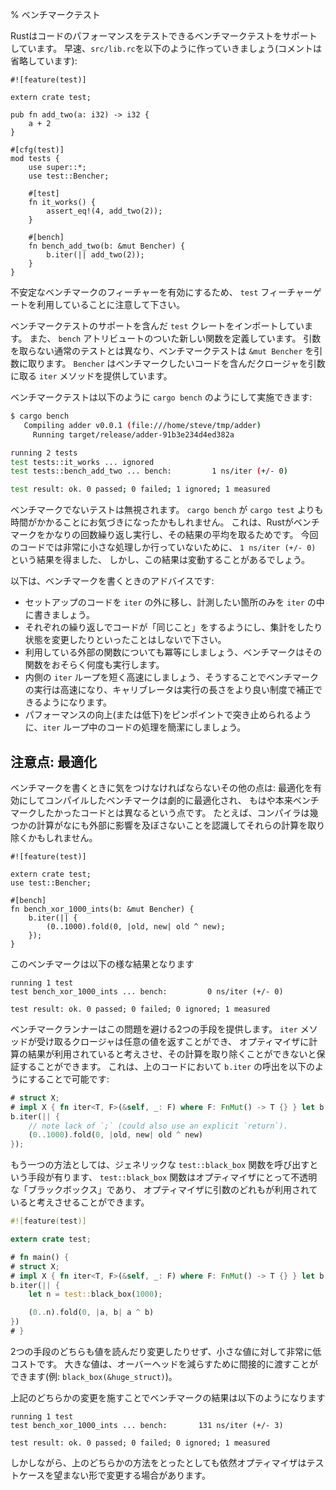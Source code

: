 % ベンチマークテスト
<!-- % Benchmark tests -->

<!-- Rust supports benchmark tests, which can test the performance of your -->
<!-- code. Let's make our `src/lib.rs` look like this (comments elided): -->
Rustはコードのパフォーマンスをテストできるベンチマークテストをサポートしています。
早速、`src/lib.rc`を以下のように作っていきましょう(コメントは省略しています):

```rust,ignore
#![feature(test)]

extern crate test;

pub fn add_two(a: i32) -> i32 {
    a + 2
}

#[cfg(test)]
mod tests {
    use super::*;
    use test::Bencher;

    #[test]
    fn it_works() {
        assert_eq!(4, add_two(2));
    }

    #[bench]
    fn bench_add_two(b: &mut Bencher) {
        b.iter(|| add_two(2));
    }
}
```

<!-- Note the `test` feature gate, which enables this unstable feature. -->
不安定なベンチマークのフィーチャーを有効にするため、 `test` フィーチャーゲートを利用していることに注意して下さい。

<!-- We've imported the `test` crate, which contains our benchmarking support. -->
<!-- We have a new function as well, with the `bench` attribute. Unlike regular -->
<!-- tests, which take no arguments, benchmark tests take a `&mut Bencher`. This -->
<!-- `Bencher` provides an `iter` method, which takes a closure. This closure -->
<!-- contains the code we'd like to benchmark. -->
ベンチマークテストのサポートを含んだ `test` クレートをインポートしています。
また、 `bench` アトリビュートのついた新しい関数を定義しています。
引数を取らない通常のテストとは異なり、ベンチマークテストは `&mut Bencher` を引数に取ります。
`Bencher` はベンチマークしたいコードを含んだクロージャを引数に取る `iter` メソッドを提供しています。

<!-- We can run benchmark tests with `cargo bench`: -->
ベンチマークテストは以下のように `cargo bench` のようにして実施できます:

```bash
$ cargo bench
   Compiling adder v0.0.1 (file:///home/steve/tmp/adder)
     Running target/release/adder-91b3e234d4ed382a

running 2 tests
test tests::it_works ... ignored
test tests::bench_add_two ... bench:         1 ns/iter (+/- 0)

test result: ok. 0 passed; 0 failed; 1 ignored; 1 measured
```

<!-- Our non-benchmark test was ignored. You may have noticed that `cargo bench` -->
<!-- takes a bit longer than `cargo test`. This is because Rust runs our benchmark -->
<!-- a number of times, and then takes the average. Because we're doing so little -->
<!-- work in this example, we have a `1 ns/iter (+/- 0)`, but this would show -->
<!-- the variance if there was one. -->
ベンチマークでないテストは無視されます。
`cargo bench` が `cargo test` よりも時間がかかることにお気づきになったかもしれません。
これは、Rustがベンチマークをかなりの回数繰り返し実行し、その結果の平均を取るためです。
今回のコードでは非常に小さな処理しか行っていないために、 `1 ns/iter (+/- 0)` という結果を得ました、
しかし、この結果は変動することがあるでしょう。

<!-- Advice on writing benchmarks: -->
以下は、ベンチマークを書くときのアドバイスです:


<!-- * Move setup code outside the `iter` loop; only put the part you want to measure inside -->
<!-- * Make the code do "the same thing" on each iteration; do not accumulate or change state -->
<!-- * Make the outer function idempotent too; the benchmark runner is likely to run -->
<!--   it many times -->
<!-- *  Make the inner `iter` loop short and fast so benchmark runs are fast and the -->
<!--    calibrator can adjust the run-length at fine resolution -->
<!-- * Make the code in the `iter` loop do something simple, to assist in pinpointing -->
<!--   performance improvements (or regressions) -->
* セットアップのコードを `iter` の外に移し、計測したい箇所のみを `iter` の中に書きましょう。
* それぞれの繰り返しでコードが「同じこと」をするようにし、集計をしたり状態を変更したりといったことはしないで下さい。
* 利用している外部の関数についても冪等にしましょう、ベンチマークはその関数をおそらく何度も実行します。
* 内側の `iter` ループを短く高速にしましょう、そうすることでベンチマークの実行は高速になり、キャリブレータは実行の長さをより良い制度で補正できるようになります。
* パフォーマンスの向上(または低下)をピンポイントで突き止められるように、`iter` ループ中のコードの処理を簡潔にしましょう。

<!-- ## Gotcha: optimizations -->
## 注意点: 最適化

<!-- There's another tricky part to writing benchmarks: benchmarks compiled with -->
<!-- optimizations activated can be dramatically changed by the optimizer so that -->
<!-- the benchmark is no longer benchmarking what one expects. For example, the -->
<!-- compiler might recognize that some calculation has no external effects and -->
<!-- remove it entirely. -->
ベンチマークを書くときに気をつけなければならないその他の点は: 最適化を有効にしてコンパイルしたベンチマークは劇的に最適化され、
もはや本来ベンチマークしたかったコードとは異なるという点です。
たとえば、コンパイラは幾つかの計算がなにも外部に影響を及ぼさないことを認識してそれらの計算を取り除くかもしれません。

```rust,ignore
#![feature(test)]

extern crate test;
use test::Bencher;

#[bench]
fn bench_xor_1000_ints(b: &mut Bencher) {
    b.iter(|| {
        (0..1000).fold(0, |old, new| old ^ new);
    });
}
```

<!-- gives the following results -->
このベンチマークは以下の様な結果となります

```text
running 1 test
test bench_xor_1000_ints ... bench:         0 ns/iter (+/- 0)

test result: ok. 0 passed; 0 failed; 0 ignored; 1 measured
```

<!-- The benchmarking runner offers two ways to avoid this. Either, the closure that -->
<!-- the `iter` method receives can return an arbitrary value which forces the -->
<!-- optimizer to consider the result used and ensures it cannot remove the -->
<!-- computation entirely. This could be done for the example above by adjusting the -->
<!-- `b.iter` call to -->
ベンチマークランナーはこの問題を避ける2つの手段を提供します。
`iter` メソッドが受け取るクロージャは任意の値を返すことができ、
オプティマイザに計算の結果が利用されていると考えさせ、その計算を取り除くことができないと保証することができます。
これは、上のコードにおいて `b.iter` の呼出を以下のようにすることで可能です:

```rust
# struct X;
# impl X { fn iter<T, F>(&self, _: F) where F: FnMut() -> T {} } let b = X;
b.iter(|| {
    // note lack of `;` (could also use an explicit `return`).
    (0..1000).fold(0, |old, new| old ^ new)
});
```

<!-- Or, the other option is to call the generic `test::black_box` function, which -->
<!-- is an opaque "black box" to the optimizer and so forces it to consider any -->
<!-- argument as used. -->
もう一つの方法としては、ジェネリックな `test::black_box` 関数を呼び出すという手段が有ります、
`test::black_box` 関数はオプティマイザにとって不透明な「ブラックボックス」であり、
オプティマイザに引数のどれもが利用されていると考えさせることができます。

```rust
#![feature(test)]

extern crate test;

# fn main() {
# struct X;
# impl X { fn iter<T, F>(&self, _: F) where F: FnMut() -> T {} } let b = X;
b.iter(|| {
    let n = test::black_box(1000);

    (0..n).fold(0, |a, b| a ^ b)
})
# }
```

<!-- Neither of these read or modify the value, and are very cheap for small values. -->
<!-- Larger values can be passed indirectly to reduce overhead (e.g. -->
<!-- `black_box(&huge_struct)`). -->
2つの手段のどちらも値を読んだり変更したりせず、小さな値に対して非常に低コストです。
大きな値は、オーバーヘッドを減らすために間接的に渡すことができます(例: `black_box(&huge_struct)`)。

<!-- Performing either of the above changes gives the following benchmarking results -->
上記のどちらかの変更を施すことでベンチマークの結果は以下のようになります

```text
running 1 test
test bench_xor_1000_ints ... bench:       131 ns/iter (+/- 3)

test result: ok. 0 passed; 0 failed; 0 ignored; 1 measured
```

<!-- However, the optimizer can still modify a testcase in an undesirable manner -->
<!-- even when using either of the above. -->
しかしながら、上のどちらかの方法をとったとしても依然オプティマイザはテストケースを望まない形で変更する場合があります。
